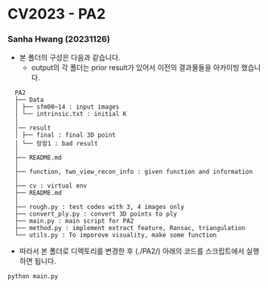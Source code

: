# CV2023 - PA2

### Sanha Hwang (20231126)

- 본 폴더의 구성은 다음과 같습니다.
  - output의 각 폴더는 prior result가 있어서 이전의 결과물들을 아카이빙 했습니다.

```
  PA2
  ├── Data
  │ ├── sfm00~14 : input images
  │ └── intrinsic.txt : initial K
  │
  │── result
  │ ├── final : final 3D point
  │ └── 망함1 : bad result
  │ 
  ├── README.md
  │ 
  ├── function, two_view_recon_info : given function and information
  │  
  ├── cv : virtual env
  ├── README.md
  │ 
  ├── rough.py : test codes with 3, 4 images only
  ├── convert_ply.py : convert 3D points to ply
  ├── main.py : main script for PA2
  ├── method.py : implement extract feature, Ransac, triangulation
  └── utils.py : To imporove visuality, make some function
```

- 따라서 본 폴더로 디렉토리를 변경한 후 (./PA2/) 아래의 코드를 스크립트에서 실행하면 됩니다.

```
python main.py
```
